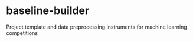 # baseline-builder
Project template and data preprocessing instruments for machine learning competitions
